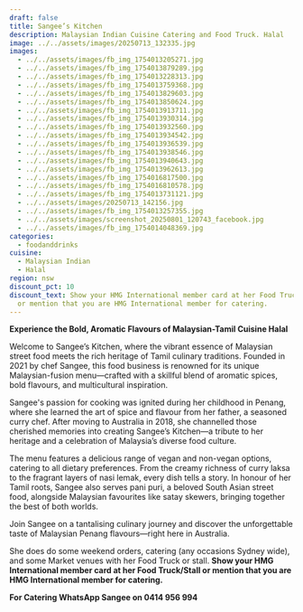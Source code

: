 ```yaml
---
draft: false
title: Sangee’s Kitchen
description: Malaysian Indian Cuisine Catering and Food Truck. Halal
image: ../../assets/images/20250713_132335.jpg
images:
  - ../../assets/images/fb_img_1754013205271.jpg
  - ../../assets/images/fb_img_1754013879289.jpg
  - ../../assets/images/fb_img_1754013228313.jpg
  - ../../assets/images/fb_img_1754013759368.jpg
  - ../../assets/images/fb_img_1754013829603.jpg
  - ../../assets/images/fb_img_1754013850624.jpg
  - ../../assets/images/fb_img_1754013913711.jpg
  - ../../assets/images/fb_img_1754013930314.jpg
  - ../../assets/images/fb_img_1754013932560.jpg
  - ../../assets/images/fb_img_1754013934542.jpg
  - ../../assets/images/fb_img_1754013936539.jpg
  - ../../assets/images/fb_img_1754013938546.jpg
  - ../../assets/images/fb_img_1754013940643.jpg
  - ../../assets/images/fb_img_1754013962613.jpg
  - ../../assets/images/fb_img_1754016817500.jpg
  - ../../assets/images/fb_img_1754016810578.jpg
  - ../../assets/images/fb_img_1754013731121.jpg
  - ../../assets/images/20250713_142156.jpg
  - ../../assets/images/fb_img_1754013257355.jpg
  - ../../assets/images/screenshot_20250801_120743_facebook.jpg
  - ../../assets/images/fb_img_1754014048369.jpg
categories:
  - foodanddrinks
cuisine:
  - Malaysian Indian
  - Halal
region: nsw
discount_pct: 10
discount_text: Show your HMG International member card at her Food Truck/Stall
  or mention that you are HMG International member for catering.
---
```

**Experience the Bold, Aromatic Flavours of Malaysian-Tamil Cuisine Halal**

Welcome to Sangee’s Kitchen, where the vibrant essence of Malaysian street food meets the rich heritage of Tamil culinary traditions. Founded in 2021 by chef Sangee, this food business is renowned for its unique Malaysian-fusion menu—crafted with a skillful blend of aromatic spices, bold flavours, and multicultural inspiration.

Sangee's passion for cooking was ignited during her childhood in Penang, where she learned the art of spice and flavour from her father, a seasoned curry chef. After moving to Australia in 2018, she channelled those cherished memories into creating Sangee’s Kitchen—a tribute to her heritage and a celebration of Malaysia’s diverse food culture.

The menu features a delicious range of vegan and non-vegan options, catering to all dietary preferences. From the creamy richness of curry laksa to the fragrant layers of nasi lemak, every dish tells a story. In honour of her Tamil roots, Sangee also serves pani puri, a beloved South Asian street food, alongside Malaysian favourites like satay skewers, bringing together the best of both worlds.

Join Sangee on a tantalising culinary journey and discover the unforgettable taste of Malaysian Penang flavours—right here in Australia.

She does do some weekend orders, catering (any occasions Sydney wide), and some Market venues with her Food Truck or stall. **Show your HMG International member card at her Food Truck/Stall or mention that you are HMG International member for catering.**

**For Catering WhatsApp Sangee on 0414 956 994**
